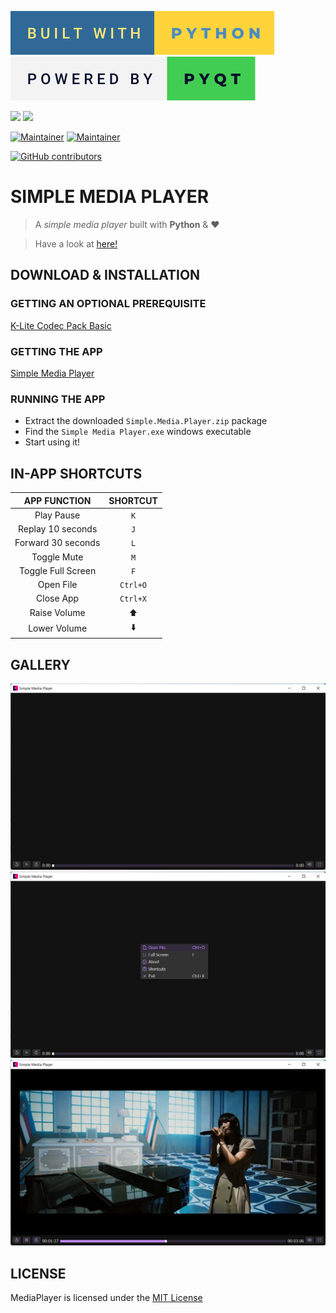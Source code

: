 [![](badges/built-with-python.svg)](https://www.python.org/)
[![](badges/powered-by-pyqt.svg)](https://www.riverbankcomputing.com/software/pyqt/)

[![](https://img.shields.io/github/workflow/status/AMD825301/MediaPlayer/New%20Release?labelColor=black&logo=githubactions)](https://github.com/AMD825301/MediaPlayer/actions)
[![](https://img.shields.io/github/v/release/AMD825301/MediaPlayer?labelColor=black&color=3333ff&logo=semanticrelease)](https://github.com/AMD825301/MediaPlayer/releases/latest/download/Simple.Media.Player.zip)

[![Maintainer](https://img.shields.io/badge/maintainer-AMD825301-blue/?logo=github&labelColor=black&color=00cc00)](https://github.com/AMD825301)
[![Maintainer](https://img.shields.io/badge/maintainer-thetrotfreak-blue/?logo=github&labelColor=black&color=00cc00)](https://github.com/thetrotfreak)

[![GitHub contributors](https://img.shields.io/github/contributors/AMD825301/MediaPlayer?logo=github&labelColor=black&color=ff3399)](https://github.com/AMD825301/MediaPlayer/graphs/contributors)

# SIMPLE MEDIA PLAYER

> A _simple media player_ built with **Python** & ❤️

> Have a look at [here!](https://amd825301.github.io/MediaPlayer/)

## DOWNLOAD & INSTALLATION

### GETTING AN OPTIONAL PREREQUISITE

[K-Lite Codec Pack Basic](https://codecguide.com/download_k-lite_codec_pack_basic.htm)

### GETTING THE APP

[Simple Media Player](https://github.com/AMD825301/MediaPlayer/releases/latest/download/Simple.Media.Player.zip)

### RUNNING THE APP

- Extract the downloaded `Simple.Media.Player.zip` package
- Find the `Simple Media Player.exe` windows executable
- Start using it!

## IN-APP SHORTCUTS

|  **APP FUNCTION**  | **SHORTCUT** |
| :----------------: | :----------: |
|     Play Pause     |     `K`      |
| Replay 10 seconds  |     `J`      |
| Forward 30 seconds |     `L`      |
|    Toggle Mute     |     `M`      |
| Toggle Full Screen |     `F`      |
|     Open File      |   `Ctrl+O`   |
|     Close App      |   `Ctrl+X`   |
|    Raise Volume    |      ⬆️      |
|    Lower Volume    |      ⬇️      |

## GALLERY

![img.png](screenshots/img.png)
![img_1.png](screenshots/img_1.png)
![img_2.png](screenshots/img_2.png)

## LICENSE

MediaPlayer is licensed under the [MIT License](LICENSE)
